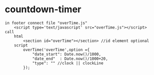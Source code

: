 # countdown-timer
    in footer connect file "overTime.js"
        <script type='text/javascript' src="overTime.js"></script>
    call
        html
            <section id="overTime"></section> //id element optional
        script
            overTime('overTime',option ={
                "date_start": Date.now()/1000,
                "date_end"  : Date.now()/1000+20,
                "type": "" //clock || clockLine
            });
